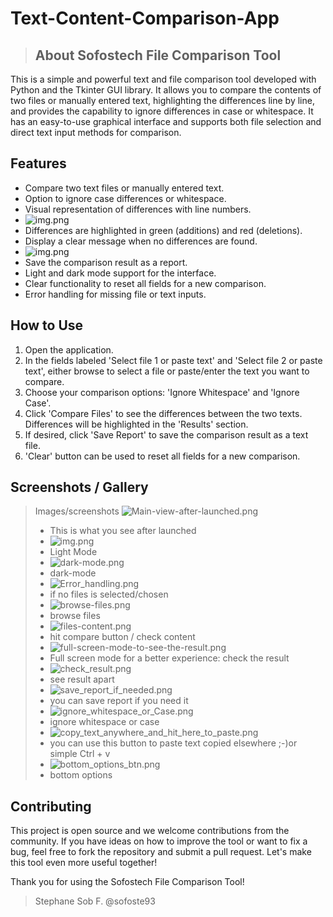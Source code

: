 # Text-Content-Comparison-App
>
> ## About Sofostech File Comparison Tool

This is a simple and powerful text and file comparison tool developed with Python and the Tkinter GUI library. It allows you to compare the contents of two files or manually entered text, highlighting the differences line by line, and provides the capability to ignore differences in case or whitespace. It has an easy-to-use graphical interface and supports both file selection and direct text input methods for comparison.

## Features

- Compare two text files or manually entered text.
- Option to ignore case differences or whitespace.
- Visual representation of differences with line numbers.
- ![img.png](checking...png)
- Differences are highlighted in green (additions) and red (deletions).
- Display a clear message when no differences are found.
- ![img.png](no-difference-found.png)
- Save the comparison result as a report.
- Light and dark mode support for the interface.
- Clear functionality to reset all fields for a new comparison.
- Error handling for missing file or text inputs.

## How to Use

1. Open the application.
2. In the fields labeled 'Select file 1 or paste text' and 'Select file 2 or paste text', either browse to select a file or paste/enter the text you want to compare.
3. Choose your comparison options: 'Ignore Whitespace' and 'Ignore Case'.
4. Click 'Compare Files' to see the differences between the two texts. Differences will be highlighted in the 'Results' section.
5. If desired, click 'Save Report' to save the comparison result as a text file.
6. 'Clear' button can be used to reset all fields for a new comparison.

## Screenshots / Gallery

> Images/screenshots
> ![Main-view-after-launched.png](Main-view-after-launched.png)
> - This is what you see after launched
> - ![img.png](light-mode.png)
> - Light Mode
> - ![dark-mode.png](dark-mode.png)
> - dark-mode
> - ![Error_handling.png](Error_handling.png)
> - if no files is selected/chosen
> - ![browse-files.png](browse-files.png)
> - browse files
> - ![files-content.png](files-content.png)
> - hit compare button / check content
> - ![full-screen-mode-to-see-the-result.png](full-screen-mode-to-see-the-result.png)
> - Full screen mode for a better experience: check the result
> - ![check_result.png](check_result.png)
> - see result apart
> - ![save_report_if_needed.png](save_report_if_needed.png)
> - you can save report if you need it
> - ![ignore_whitespace_or_Case.png](ignore_whitespace_or_Case.png)
> - ignore whitespace or case
> - ![copy_text_anywhere_and_hit_here_to_paste.png](copy_text_anywhere_and_hit_here_to_paste.png)
> - you can use this button to paste text copied elsewhere ;-)or simple Ctrl + v
> - ![bottom_options_btn.png](bottom_options_btn.png)
> - bottom options
> 

## Contributing

This project is open source and we welcome contributions from the community. If you have ideas on how to improve the tool or want to fix a bug, feel free to fork the repository and submit a pull request. Let's make this tool even more useful together!

Thank you for using the Sofostech File Comparison Tool!

> Stephane Sob F. @sofoste93
